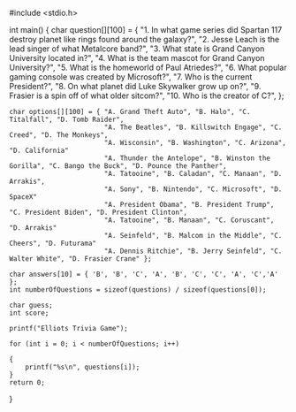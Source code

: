 #include <stdio.h>


int main()
{
	char question[][100] = { "1. In what game series did Spartan 117 destroy planet like rings found around the galaxy?",
							"2. Jesse Leach is the lead singer of what Metalcore band?",
							"3. What state is Grand Canyon University located in?",
							"4. What is the team mascot for Grand Canyon University?",
							"5. What is the homeworld of Paul Atriedes?",
							"6. What popular gaming console was created by Microsoft?",
							"7. Who is the current President?",
							"8. On what planet did Luke Skywalker grow up on?",
							"9. Frasier is a spin off of what older sitcom?",
							"10. Who is the creator of C?", };

	char options[][100] = { "A. Grand Theft Auto", "B. Halo", "C. Titalfall", "D. Tomb Raider",
							"A. The Beatles", "B. Killswitch Engage", "C. Creed", "D. The Monkeys",
							"A. Wisconsin", "B. Washington", "C. Arizona", "D. California"
							"A. Thunder the Antelope", "B. Winston the Gorilla", "C. Bango the Buck", "D. Pounce the Panther",
							"A. Tatooine", "B. Caladan", "C. Manaan", "D. Arrakis",
							"A. Sony", "B. Nintendo", "C. Microsoft", "D. SpaceX"
							"A. President Obama", "B. President Trump", "C. President Biden", "D. President Clinton",
							"A. Tatooine", "B. Manaan", "C. Coruscant", "D. Arrakis"
							"A. Seinfeld", "B. Malcom in the Middle", "C. Cheers", "D. Futurama"
							"A. Dennis Ritchie", "B. Jerry Seinfeld", "C. Walter White", "D. Frasier Crane" };

	char answers[10] = { 'B', 'B', 'C', 'A', 'B', 'C', 'C', 'A', 'C','A' };
	int numberOfQuestions = sizeof(questions) / sizeof(questions[0]);

	char guess;
	int score;

	printf("Elliots Trivia Game");

	for (int i = 0; i < numberOfQuestions; i++)

	{
		printf("%s\n", questions[i]);
	}
	return 0;

}
